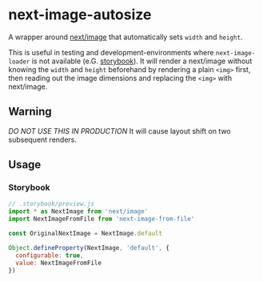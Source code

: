 # next-image-autosize
A wrapper around [next/image](https://nextjs.org/docs/api-reference/next/image) that automatically sets `width` and `height`.

This is useful in testing and development-environments where `next-image-loader` is not available (e.G. [storybook](https://storybook.js.org/)).
It will render a next/image without knowing the `width` and `height` beforehand by rendering a plain `<img>` first, then reading out the image dimensions and replacing the `<img>` with next/image.

## Warning
*DO NOT USE THIS IN PRODUCTION*
It will cause layout shift on two subsequent renders.

## Usage

### Storybook
```js
// .storybook/preview.js
import * as NextImage from 'next/image'
import NextImageFromFile from 'next-image-from-file'

const OriginalNextImage = NextImage.default

Object.defineProperty(NextImage, 'default', {
  configurable: true,
  value: NextImageFromFile
})
```